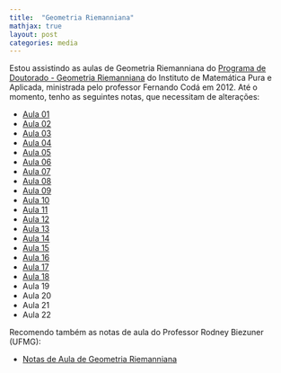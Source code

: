 ```yaml
---
title:  "Geometria Riemanniana"
mathjax: true
layout: post
categories: media
---
```


Estou assistindo as aulas de Geometria Riemanniana do [Programa de Doutorado - Geometria Riemanniana](https://www.youtube.com/playlist?list=PLo4jXE-LdDTR0ARuuTqJcGLFk1bKyHEY7) do Instituto de Matemática Pura e Aplicada, ministrada pelo professor Fernando Codá em 2012. Até o momento, tenho as seguintes notas, que necessitam de alterações:

- <a href="https://drive.google.com/file/d/1nrriuPkYLeNUMTeqB9TqRCm01wFzIolh/view" target="_blank">Aula 01</a>
- <a href="https://drive.google.com/file/d/1vmQlYEJDZ4uxWVHmkU3EBWLSuQeqkJaO/view" target="_blank">Aula 02</a>
- <a href="https://drive.google.com/file/d/19SBe8ZBNzrm9flIvZFdcDD5Yp35JfIGK/view" target="_blank">Aula 03</a>
- <a href="https://drive.google.com/file/d/1AfUmawv77mDm8EbLv5j25jiNygwJ5YV8/view" target="_blank">Aula 04</a>
- <a href="https://drive.google.com/file/d/1AjUjc8bliUg_FE82lOzjLtH1hTJ-4CrZ/view" target="_blank">Aula 05</a>
- <a href="https://drive.google.com/file/d/1As5nThA2zQjeDlSCZBfpTKKJzgkrKjhl/view" target="_blank">Aula 06</a>
- <a href="https://drive.google.com/file/d/1AhDajNZkc3JWPYwXZFT_VMchWjnxjXIh/view" target="_blank">Aula 07</a>
- <a href="https://drive.google.com/file/d/1Ayd3A38fmPJtt2JI2xowtWDBiUR_G98c/view" target="_blank">Aula 08</a>
- <a href="https://drive.google.com/file/d/1B7ZtwRwIIsiDhiMheAchGMNayuQAa7pr/view" target="_blank">Aula 09</a>
- <a href="https://drive.google.com/file/d/1AiIky5bC8ppwlLonqnaJh3N9nQzbXqqB/view" target="_blank">Aula 10</a>
- <a href="https://drive.google.com/file/d/1Aq7OB2vj349X8agZbMNOEFPsJhfckYkb/view" target="_blank">Aula 11</a>
- <a href="https://drive.google.com/file/d/1Ar3k4LavjBjv3jcJSnid8dgYK7ZohjYs/view" target="_blank">Aula 12</a>
- <a href="https://drive.google.com/file/d/1AkAWArk-meTLBXO4yEbzZvcfoZh5_chL/view" target="_blank">Aula 13</a>
- <a href="https://drive.google.com/file/d/1B5-CHFx-RJUfIfk-ykgBpee_yiywy2R0/view" target="_blank">Aula 14</a>
- <a href="https://drive.google.com/file/d/1Ael_8dox5aoUu2hEzLOVTWqK1Uirh9Yf/view" target="_blank">Aula 15</a>
- <a href="https://drive.google.com/file/d/1AXvINsbHcWYdu8vqvQAHMmGNaoLaIrtq/view" target="_blank">Aula 16</a>
- <a href="https://drive.google.com/file/d/1B-K88lC9bdlEoecOvU0uArhDN2CR1Rwd/view" target="_blank">Aula 17</a>
- <a href="https://drive.google.com/file/d/1EOLjoOcmd75cNpFqkXF8nFJ6RSeKFg6v/view" target="_blank">Aula 18</a>
- Aula 19
- Aula 20
- Aula 21
- Aula 22

Recomendo também as notas de aula do Professor Rodney Biezuner (UFMG):
- <a href="http://150.164.25.15/~rodney/notas_de_aula/geometria_riemanniana.pdf" target="_blank">Notas de Aula de Geometria Riemanniana</a>


